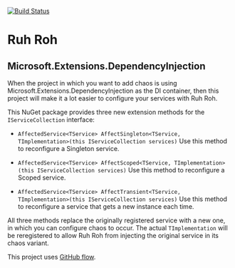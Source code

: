 [![Build Status](https://gotsharp.visualstudio.com/Ruh-Roh/_apis/build/status/Ruh-Roh-MS-DI-CI?branchName=alpha)](https://gotsharp.visualstudio.com/Ruh-Roh/_build/latest?definitionId=5?branchName=master)

# Ruh Roh
## Microsoft.Extensions.DependencyInjection

When the project in which you want to add chaos is using Microsoft.Extensions.DependencyInjection as the DI container,
then this project will make it a lot easier to configure your services with Ruh Roh.

This NuGet package provides three new extension methods for the `IServiceCollection` interface:

* `AffectedService<TService> AffectSingleton<TService, TImplementation>(this IServiceCollection services)`
   Use this method to reconfigure a Singleton service.

* `AffectedService<TService> AffectScoped<TService, TImplementation>(this IServiceCollection services)`
   Use this method to reconfigure a Scoped service.

* `AffectedService<TService> AffectTransient<TService, TImplementation>(this IServiceCollection services)`
   Use this method to reconfigure a service that gets a new instance each time.


All three methods replace the originally registered service with a new one, in which you can configure chaos to occur.
The actual `TImplementation` will be reregistered to allow Ruh Roh from injecting the original service in its chaos variant.

This project uses [GitHub flow](https://guides.github.com/introduction/flow/).
